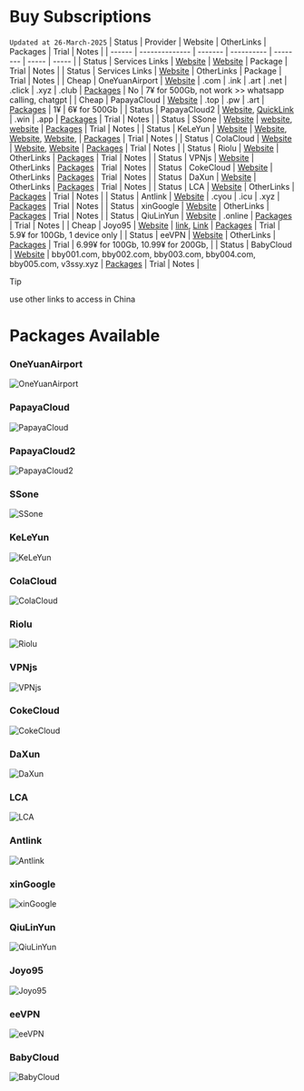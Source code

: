 # Buy Subscriptions
`Updated at 26-March-2025`
| Status | Provider       | Website | OtherLinks | Packages | Trial | Notes |
| ------ | -------------- | ------- | ---------- | -------- | ----- | ----- |
| Status | Services Links | [Website](https://9.234456.xyz/abc.html?t=1740946027727) | [Website](https://github.com/lynkco01/jichangtuijian) | Package | Trial | Notes |
| Status | Services Links | [Website](https://clashxiazai.com/clash-nodes-providers/) | OtherLinks | Package | Trial | Notes |
| Cheap  | OneYuanAirport | [Website](https://一元机场.com/) | .com \| .ink \| .art \| .net \| .click \| .xyz \| .club | [Packages](#OneYuanAirport) | No | 7¥ for 500Gb, not work >> whatsapp calling, chatgpt |
| Cheap  | PapayaCloud    | [Website](https://muguacloud.top/) | .top \| .pw \| .art | [Packages](#PapayaCloud) | 1¥ | 6¥ for 500Gb |
| Status | PapayaCloud2   | [Website](https://muguacloud.win/), [QuickLink](https://4399.bid/) | .win \| .app | [Packages](#PapayaCloud2) | Trial | Notes |
| Status | SSone          | [Website](https://ssonegames.xn--xhq8sm16c5ls.com/dashboard) | [website](https://hello-ssone.com/), [website](https://hello36d.com/) | [Packages](#SSone) | Trial | Notes |
| Status | KeLeYun        | [Website](https://q0av6w.klwiuehge.top/#/plan) | [Website](https://可乐云.com/), [Website](https://q0av6w.klwiuehge.top/), [Website](https://kly2026.com/),  | [Packages](#KeLeYun) | Trial | Notes |
| Status | ColaCloud      | [Website](https://colacloud.online/) | [Website](https://colacloud.info/index.html), [Website](https://colacloudnet.com/) | [Packages](#ColaCloud) | Trial | Notes |
| Status | Riolu          | [Website](https://1o.riolu.sbs/) | OtherLinks | [Packages](#Riolu) | Trial | Notes |
| Status | VPNjs          | [Website](https://user.jsqcn.net/) | OtherLinks | [Packages](#VPNjs) | Trial | Notes |
| Status | CokeCloud      | [Website](https://cokecloud.net/) | OtherLinks | [Packages](#CokeCloud) | Trial | Notes |
| Status | DaXun          | [Website](https://daxun.fun/) | OtherLinks | [Packages](#DaXun) | Trial | Notes |
| Status | LCA            | [Website](https://lca.lol/) | OtherLinks | [Packages](#LCA) | Trial | Notes |
| Status | Antlink        | [Website](https://antlink.cc/#/register?code=ve5wxSUB) | .cyou \| .icu \| .xyz  | [Packages](#Antlink) | Trial | Notes |
| Status | xinGoogle        | [Website](https://xingoogle1.cc/auth/login) | OtherLinks | [Packages](#xinGoogle) | Trial | Notes |
| Status | QiuLinYun        | [Website](https://www.qiulinyun.com) | .online | [Packages](#qiulinyun) | Trial | Notes |
| Cheap | Joyo95        | [Website](https://joyo95.cc/) | [link](http://topman8848.com), [Link](https://tooop.cc/) | [Packages](#joyo95) | Trial | 5.9¥ for 100Gb, 1 device only |
| Status | eeVPN        | [Website](https://www.eevpn66.com/) | OtherLinks | [Packages](#eeVPN) | Trial | 6.99¥ for 100Gb, 10.99¥ for 200Gb, |
| Status | BabyCloud        | [Website](https://bbyvpn.com) | bby001.com, bby002.com, bby003.com, bby004.com, bby005.com, v3ssy.xyz | [Packages](#BabyCloud) | Trial | Notes |
> [!TIP]
> use other links to access in China <br/>

# Packages Available

### OneYuanAirport
![OneYuanAirport](https://github.com/ammasood12/nodes/blob/main/Packages/oneYuanAirport.png)
### PapayaCloud
![PapayaCloud](https://github.com/ammasood12/nodes/blob/main/Packages/PapayaCloud.png)
### PapayaCloud2
![PapayaCloud2](https://github.com/ammasood12/nodes/blob/main/Packages/PapayaCloud2.png)
### SSone
![SSone](https://github.com/ammasood12/nodes/blob/main/Packages/ssone.png)
### KeLeYun
![KeLeYun](https://github.com/ammasood12/nodes/blob/main/Packages/KeLeYun.png)
### ColaCloud
![ColaCloud](https://github.com/ammasood12/nodes/blob/main/Packages/ColaCloud.png)
### Riolu
![Riolu](https://github.com/ammasood12/nodes/blob/main/Packages/riolu.png)
### VPNjs
![VPNjs](https://github.com/ammasood12/nodes/blob/main/Packages/vpnjs.png)
### CokeCloud
![CokeCloud](https://github.com/ammasood12/nodes/blob/main/Packages/cokecloud.png)
### DaXun
![DaXun](https://github.com/ammasood12/nodes/blob/main/Packages/daxun.png)
### LCA
![LCA](https://github.com/ammasood12/nodes/blob/main/Packages/lca.png)
### Antlink
![Antlink](https://github.com/ammasood12/nodes/blob/main/Packages/antlink.png)
### xinGoogle
![xinGoogle](https://github.com/ammasood12/nodes/blob/main/Packages/xinGoogle.png)
### QiuLinYun
![QiuLinYun](https://github.com/ammasood12/nodes/blob/main/Packages/qiulinyun.png)
### Joyo95
![Joyo95](https://github.com/ammasood12/nodes/blob/main/Packages/joyo95.png)
### eeVPN
![eeVPN](https://github.com/ammasood12/nodes/blob/main/Packages/eevpn.png)
### BabyCloud
![BabyCloud](https://github.com/ammasood12/nodes/blob/main/Packages/babycloud.png)
